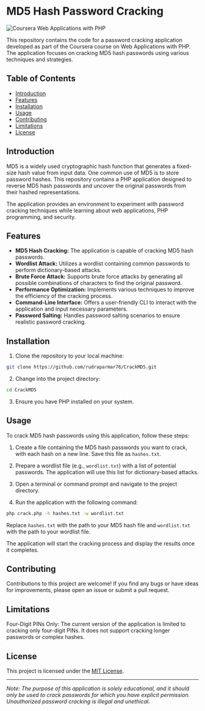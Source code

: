 # MD5 Hash Password Cracking

![Coursera Web Applications with PHP](https://coursera.org/share/97d5393801825096da1592c99cb87f4f)

This repository contains the code for a password cracking application developed as part of the Coursera course on Web Applications with PHP. The application focuses on cracking MD5 hash passwords using various techniques and strategies.

## Table of Contents

- [Introduction](#introduction)
- [Features](#features)
- [Installation](#installation)
- [Usage](#usage)
- [Contributing](#contributing)
- [Limitations](#limitations)
- [License](#license)

## Introduction

MD5 is a widely used cryptographic hash function that generates a fixed-size hash value from input data. One common use of MD5 is to store password hashes. This repository contains a PHP application designed to reverse MD5 hash passwords and uncover the original passwords from their hashed representations.

The application provides an environment to experiment with password cracking techniques while learning about web applications, PHP programming, and security.

## Features

- **MD5 Hash Cracking:** The application is capable of cracking MD5 hash passwords.
- **Wordlist Attack:** Utilizes a wordlist containing common passwords to perform dictionary-based attacks.
- **Brute Force Attack:** Supports brute force attacks by generating all possible combinations of characters to find the original password.
- **Performance Optimization:** Implements various techniques to improve the efficiency of the cracking process.
- **Command-Line Interface:** Offers a user-friendly CLI to interact with the application and input necessary parameters.
- **Password Salting:** Handles password salting scenarios to ensure realistic password cracking.

## Installation

1. Clone the repository to your local machine:

```bash
git clone https://github.com/rudraparmar76/CrackMD5.git
```

2. Change into the project directory:

```bash
cd CrackMD5
```

3. Ensure you have PHP installed on your system.

## Usage

To crack MD5 hash passwords using this application, follow these steps:

1. Create a file containing the MD5 hash passwords you want to crack, with each hash on a new line. Save this file as `hashes.txt`.

2. Prepare a wordlist file (e.g., `wordlist.txt`) with a list of potential passwords. The application will use this list for dictionary-based attacks.

3. Open a terminal or command prompt and navigate to the project directory.

4. Run the application with the following command:

```bash
php crack.php -h hashes.txt -w wordlist.txt
```

Replace `hashes.txt` with the path to your MD5 hash file and `wordlist.txt` with the path to your wordlist file.

The application will start the cracking process and display the results once it completes.

## Contributing

Contributions to this project are welcome! If you find any bugs or have ideas for improvements, please open an issue or submit a pull request.

## Limitations

Four-Digit PINs Only: The current version of the application is limited to cracking only four-digit PINs. It does not support cracking longer passwords or complex hashes.

## License

This project is licensed under the [MIT License](LICENSE).

---

*Note: The purpose of this application is solely educational, and it should only be used to crack passwords for which you have explicit permission. Unauthorized password cracking is illegal and unethical.*
